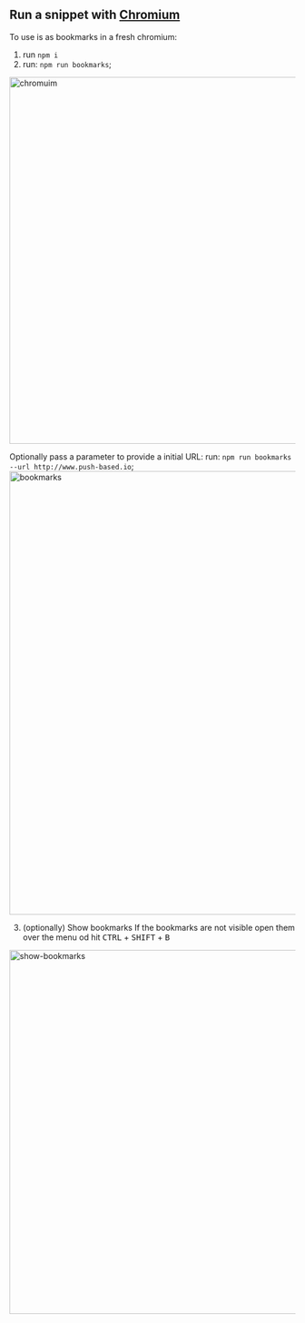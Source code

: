 ## Run a snippet with [Chromium](https://www.chromium.org/chromium-projects/)

To use is as bookmarks in a fresh chromium:

1. run `npm i`
2. run: `npm run bookmarks`;
<img width="645" alt="chromuim" src="https://user-images.githubusercontent.com/10064416/206263783-ed33ef31-767d-4262-a777-2f0982450aca.PNG">

Optionally pass a parameter to provide a initial URL:
run: `npm run bookmarks --url http://www.push-based.io`;
<img width="780" alt="bookmarks" src="https://user-images.githubusercontent.com/10064416/206263791-80589110-8527-41aa-894a-cabd70c7bb70.PNG">

3. (optionally) Show bookmarks
If the bookmarks are not visible open them over the menu od hit <kbd>CTRL</kbd> + <kbd>SHIFT</kbd> + <kbd>B</kbd>
<img width="640" alt="show-bookmarks" src="https://user-images.githubusercontent.com/10064416/206263788-7e1a9678-cfa8-4b62-b620-da5300d5c005.PNG">

